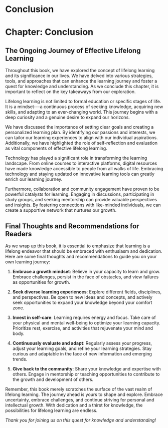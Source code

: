 # Conclusion

Chapter: Conclusion
===================

The Ongoing Journey of Effective Lifelong Learning
--------------------------------------------------

Throughout this book, we have explored the concept of lifelong learning and its significance in our lives. We have delved into various strategies, tools, and approaches that can enhance the learning journey and foster a quest for knowledge and understanding. As we conclude this chapter, it is important to reflect on the key takeaways from our exploration.

Lifelong learning is not limited to formal education or specific stages of life. It is a mindset---a continuous process of seeking knowledge, acquiring new skills, and adapting to an ever-changing world. This journey begins with a deep curiosity and a genuine desire to expand our horizons.

We have discussed the importance of setting clear goals and creating a personalized learning plan. By identifying our passions and interests, we can tailor our learning experiences to align with our individual aspirations. Additionally, we have highlighted the role of self-reflection and evaluation as vital components of effective lifelong learning.

Technology has played a significant role in transforming the learning landscape. From online courses to interactive platforms, digital resources have made knowledge accessible to people from all walks of life. Embracing technology and staying updated on innovative learning tools can greatly enrich our learning journey.

Furthermore, collaboration and community engagement have proven to be powerful catalysts for learning. Engaging in discussions, participating in study groups, and seeking mentorship can provide valuable perspectives and insights. By fostering connections with like-minded individuals, we can create a supportive network that nurtures our growth.

Final Thoughts and Recommendations for Readers
----------------------------------------------

As we wrap up this book, it is essential to emphasize that learning is a lifelong endeavor that should be embraced with enthusiasm and dedication. Here are some final thoughts and recommendations to guide you on your own learning journey:

1. **Embrace a growth mindset**: Believe in your capacity to learn and grow. Embrace challenges, persist in the face of obstacles, and view failures as opportunities for growth.

2. **Seek diverse learning experiences**: Explore different fields, disciplines, and perspectives. Be open to new ideas and concepts, and actively seek opportunities to expand your knowledge beyond your comfort zone.

3. **Invest in self-care**: Learning requires energy and focus. Take care of your physical and mental well-being to optimize your learning capacity. Prioritize rest, exercise, and activities that rejuvenate your mind and body.

4. **Continuously evaluate and adapt**: Regularly assess your progress, adjust your learning goals, and refine your learning strategies. Stay curious and adaptable in the face of new information and emerging trends.

5. **Give back to the community**: Share your knowledge and expertise with others. Engage in mentorship or teaching opportunities to contribute to the growth and development of others.

Remember, this book merely scratches the surface of the vast realm of lifelong learning. The journey ahead is yours to shape and explore. Embrace uncertainty, embrace challenges, and continue striving for personal and intellectual growth. With dedication and a thirst for knowledge, the possibilities for lifelong learning are endless.

*Thank you for joining us on this quest for knowledge and understanding!*